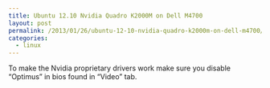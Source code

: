 ```yaml
---
title: Ubuntu 12.10 Nvidia Quadro K2000M on Dell M4700
layout: post
permalink: /2013/01/26/ubuntu-12-10-nvidia-quadro-k2000m-on-dell-m4700/
categories:
  - linux
---
```

To make the Nvidia proprietary drivers work make sure you disable &#8220;Optimus&#8221; in bios found in &#8220;Video&#8221; tab.